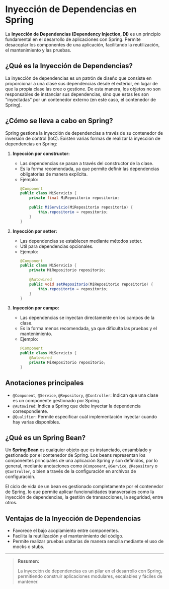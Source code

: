 # Inyección de Dependencias en Spring

La **Inyección de Dependencias (Dependency Injection, DI)** es un principio fundamental en el desarrollo de aplicaciones
con Spring. Permite desacoplar los componentes de una aplicación, facilitando la reutilización, el mantenimiento y las
pruebas.

## ¿Qué es la Inyección de Dependencias?

La inyección de dependencias es un patrón de diseño que consiste en proporcionar a una clase sus dependencias desde el
exterior, en lugar de que la propia clase las cree o gestione. De esta manera, los objetos no son responsables de
instanciar sus dependencias, sino que estas les son "inyectadas" por un contenedor externo (en este caso, el contenedor
de Spring).

## ¿Cómo se lleva a cabo en Spring?

Spring gestiona la inyección de dependencias a través de su contenedor de inversión de control (IoC). Existen varias
formas de realizar la inyección de dependencias en Spring:

1. **Inyección por constructor:**
    - Las dependencias se pasan a través del constructor de la clase.
    - Es la forma recomendada, ya que permite definir las dependencias obligatorias de manera explícita.
    - Ejemplo:
      ```java
      @Component
      public class MiServicio {
          private final MiRepositorio repositorio;
 
          public MiServicio(MiRepositorio repositorio) {
              this.repositorio = repositorio;
          }
      }
      ```

2. **Inyección por setter:**
    - Las dependencias se establecen mediante métodos setter.
    - Útil para dependencias opcionales.
    - Ejemplo:
      ```java
      @Component
      public class MiServicio {
          private MiRepositorio repositorio;
 
          @Autowired
          public void setRepositorio(MiRepositorio repositorio) {
              this.repositorio = repositorio;
          }
      }
      ```

3. **Inyección por campo:**
    - Las dependencias se inyectan directamente en los campos de la clase.
    - Es la forma menos recomendada, ya que dificulta las pruebas y el mantenimiento.
    - Ejemplo:
      ```java
      @Component
      public class MiServicio {
          @Autowired
          private MiRepositorio repositorio;
      }
      ```

## Anotaciones principales

- `@Component`, `@Service`, `@Repository`, `@Controller`: Indican que una clase es un componente gestionado por Spring.
- `@Autowired`: Indica a Spring que debe inyectar la dependencia correspondiente.
- `@Qualifier`: Permite especificar cuál implementación inyectar cuando hay varias disponibles.

## ¿Qué es un Spring Bean?

Un **Spring Bean** es cualquier objeto que es instanciado, ensamblado y gestionado por el contenedor de Spring. Los
beans representan los componentes principales de una aplicación Spring y son definidos, por lo general, mediante
anotaciones como `@Component`, `@Service`, `@Repository` o `@Controller`, o bien a través de la configuración en
archivos de configuración.

El ciclo de vida de un bean es gestionado completamente por el contenedor de Spring, lo que permite aplicar
funcionalidades transversales como la inyección de dependencias, la gestión de transacciones, la seguridad, entre otros.

## Ventajas de la Inyección de Dependencias

- Favorece el bajo acoplamiento entre componentes.
- Facilita la reutilización y el mantenimiento del código.
- Permite realizar pruebas unitarias de manera sencilla mediante el uso de mocks o stubs.

---

> **Resumen:**
>
> La inyección de dependencias es un pilar en el desarrollo con Spring, permitiendo construir aplicaciones
> modulares, escalables y fáciles de mantener.
